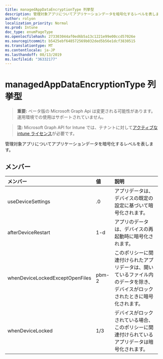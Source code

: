 ```yaml
---
title: managedAppDataEncryptionType 列挙型
description: 管理対象アプリについてアプリケーションデータを暗号化するレベルを表します。
author: rolyon
localization_priority: Normal
ms.prod: Intune
doc_type: enumPageType
ms.openlocfilehash: 273303044af0ed6b5a13c1221e99e00ccd57026e
ms.sourcegitcommit: b5425ebf648572569b032ded5b56e1dcf3830515
ms.translationtype: MT
ms.contentlocale: ja-JP
ms.lasthandoff: 08/13/2019
ms.locfileid: "36332177"
---
```

# <a name="managedappdataencryptiontype-enum-type"></a>managedAppDataEncryptionType 列挙型

> **重要:** ベータ版の Microsoft Graph Api は変更される可能性があります。運用環境での使用はサポートされていません。

> **注:** Microsoft Graph API for Intune では、テナントに対して[アクティブな intune ライセンス](https://go.microsoft.com/fwlink/?linkid=839381)が必要です。

管理対象アプリについてアプリケーションデータを暗号化するレベルを表します。

## <a name="members"></a>メンバー
|メンバー|値|説明|
|:---|:---|:---|
|useDeviceSettings|.0|アプリデータは、デバイスの既定の設定に基づいて暗号化されます。|
|afterDeviceRestart|1-d|アプリのデータは、デバイスの再起動時に暗号化されます。|
|whenDeviceLockedExceptOpenFiles|pbm-2|このポリシーに関連付けられたアプリデータは、開いているファイル内のデータを除き、デバイスがロックされたときに暗号化されます。|
|whenDeviceLocked|1/3|デバイスがロックされている場合、このポリシーに関連付けられているアプリデータは暗号化されます。|



